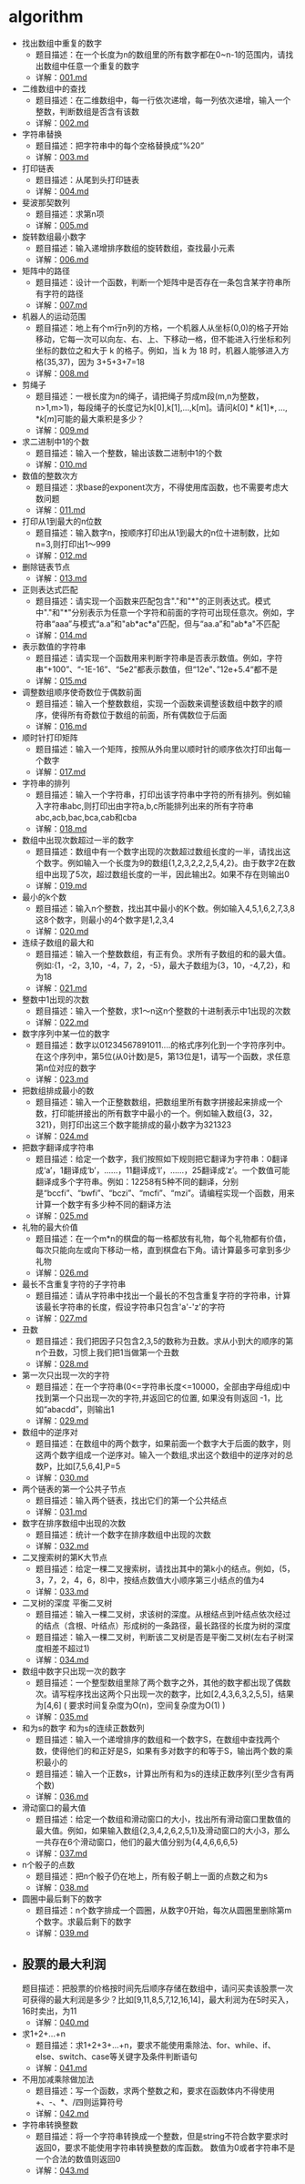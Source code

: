 # algorithm
- 找出数组中重复的数字
  - 题目描述：在一个长度为n的数组里的所有数字都在0~n-1的范围内，请找出数组中任意一个重复的数字
  - 详解：[001.md](https://github.com/GYQ2017/algorithm/blob/master/Notes/001.md)
- 二维数组中的查找
  - 题目描述：在二维数组中，每一行依次递增，每一列依次递增，输入一个整数，判断数组是否含有该数
  - 详解：[002.md](https://github.com/GYQ2017/algorithm/blob/master/Notes/002.md) 
- 字符串替换
  - 题目描述：把字符串中的每个空格替换成“%20”
  - 详解：[003.md](https://github.com/GYQ2017/algorithm/blob/master/Notes/003.md) 
- 打印链表
  - 题目描述：从尾到头打印链表
  - 详解：[004.md](https://github.com/GYQ2017/algorithm/blob/master/Notes/004.md) 
- 斐波那契数列
  - 题目描述：求第n项
  - 详解：[005.md](https://github.com/GYQ2017/algorithm/blob/master/Notes/005.md) 
- 旋转数组最小数字
  - 题目描述：输入递增排序数组的旋转数组，查找最小元素
  - 详解：[006.md](https://github.com/GYQ2017/algorithm/blob/master/Notes/006.md) 
- 矩阵中的路径
  - 题目描述：设计一个函数，判断一个矩阵中是否存在一条包含某字符串所有字符的路径
  - 详解：[007.md](https://github.com/GYQ2017/algorithm/blob/master/Notes/007.md) 
- 机器人的运动范围
  - 题目描述：地上有个m行n列的方格，一个机器人从坐标(0,0)的格子开始移动，它每一次可以向左、右、上、下移动一格，但不能进入行坐标和列坐标的数位之和大于 k 的格子。例如，当 k 为 18 时，机器人能够进入方格(35,37)，因为 3+5+3+7=18
  - 详解：[008.md](https://github.com/GYQ2017/algorithm/blob/master/Notes/008.md) 
- 剪绳子
  - 题目描述：一根长度为n的绳子，请把绳子剪成m段(m,n为整数，n>1,m>1)，每段绳子的长度记为k[0],k[1],...,k[m]。请问$k[0]*k[1]*,...,*k[m]$可能的最大乘积是多少？
  - 详解：[009.md](https://github.com/GYQ2017/algorithm/blob/master/Notes/009.md) 
- 求二进制中1的个数
  - 题目描述：输入一个整数，输出该数二进制中1的个数
  - 详解：[010.md](https://github.com/GYQ2017/algorithm/blob/master/Notes/010.md) 
- 数值的整数次方
  - 题目描述：求base的exponent次方，不得使用库函数，也不需要考虑大数问题
  - 详解：[011.md](https://github.com/GYQ2017/algorithm/blob/master/Notes/011.md) 
- 打印从1到最大的n位数
  - 题目描述：输入数字n，按顺序打印出从1到最大的n位十进制数，比如n=3,则打印出1～999
  - 详解：[012.md](https://github.com/GYQ2017/algorithm/blob/master/Notes/012.md) 
- 删除链表节点
  - 详解：[013.md](https://github.com/GYQ2017/algorithm/blob/master/Notes/013.md) 
- 正则表达式匹配
  - 题目描述：请实现一个函数来匹配包含"."和"*"的正则表达式。模式中"."和"\*"分别表示为任意一个字符和前面的字符可出现任意次。例如，字符串“aaa”与模式“a.a”和"ab\*ac\*a"匹配，但与“aa.a”和"ab\*a"不匹配
  - 详解：[014.md](https://github.com/GYQ2017/algorithm/blob/master/Notes/014.md) 
- 表示数值的字符串
  - 题目描述：请实现一个函数用来判断字符串是否表示数值。例如，字符串“+100”、“-1E-16”、“5e2”都表示数值，但“12e"、”12e+5.4“都不是
  - 详解：[015.md](https://github.com/GYQ2017/algorithm/blob/master/Notes/015.md) 
- 调整数组顺序使奇数位于偶数前面
  - 题目描述：输入一个整数数组，实现一个函数来调整该数组中数字的顺序，使得所有奇数位于数组的前面，所有偶数位于后面
  - 详解：[016.md](https://github.com/GYQ2017/algorithm/blob/master/Notes/016.md) 
- 顺时针打印矩阵
  - 题目描述：输入一个矩阵，按照从外向里以顺时针的顺序依次打印出每一个数字
  - 详解：[017.md](https://github.com/GYQ2017/algorithm/blob/master/Notes/017.md) 
- 字符串的排列
  - 题目描述：输入一个字符串，打印出该字符串中字符的所有排列。例如输入字符串abc,则打印出由字符a,b,c所能排列出来的所有字符串abc,acb,bac,bca,cab和cba
  - 详解：[018.md](https://github.com/GYQ2017/algorithm/blob/master/Notes/018.md) 
- 数组中出现次数超过一半的数字
  - 题目描述：数组中有一个数字出现的次数超过数组长度的一半，请找出这个数字。例如输入一个长度为9的数组{1,2,3,2,2,2,5,4,2}。由于数字2在数组中出现了5次，超过数组长度的一半，因此输出2。如果不存在则输出0
  - 详解：[019.md](https://github.com/GYQ2017/algorithm/blob/master/Notes/019.md) 
- 最小的k个数
  - 题目描述：输入n个整数，找出其中最小的K个数。例如输入4,5,1,6,2,7,3,8这8个数字，则最小的4个数字是1,2,3,4
  - 详解：[020.md](https://github.com/GYQ2017/algorithm/blob/master/Notes/020.md) 
- 连续子数组的最大和
  - 题目描述：输入一个整数数组，有正有负。求所有子数组的和的最大值。例如:{1，-2，3,10，-4，7，2，-5}，最大子数组为{3，10，-4,7,2}，和为18
  - 详解：[021.md](https://github.com/GYQ2017/algorithm/blob/master/Notes/021.md) 
- 整数中1出现的次数
  - 题目描述：输入一个整数，求1～n这n个整数的十进制表示中1出现的次数
  - 详解：[022.md](https://github.com/GYQ2017/algorithm/blob/master/Notes/022.md) 
- 数字序列中某一位的数字
  - 题目描述：数字以01234567891011....的格式序列化到一个字符序列中。在这个序列中，第5位(从0计数)是5，第13位是1，请写一个函数，求任意第n位对应的数字
  - 详解：[023.md](https://github.com/GYQ2017/algorithm/blob/master/Notes/023.md) 
- 把数组排成最小的数
  - 题目描述：输入一个正整数数组，把数组里所有数字拼接起来排成一个数，打印能拼接出的所有数字中最小的一个。例如输入数组{3，32，321}，则打印出这三个数字能排成的最小数字为321323
  - 详解：[024.md](https://github.com/GYQ2017/algorithm/blob/master/Notes/024.md) 
- 把数字翻译成字符串
  - 题目描述：给定一个数字，我们按照如下规则把它翻译为字符串：0翻译成‘a’，1翻译成‘b’，……，11翻译成‘l’，……，25翻译成‘z’。一个数值可能翻译成多个字符串。例如：12258有5种不同的翻译，分别是“bccfi”、“bwfi”、“bczi”、“mcfi”、“mzi”。请编程实现一个函数，用来计算一个数字有多少种不同的翻译方法
  - 详解：[025.md](https://github.com/GYQ2017/algorithm/blob/master/Notes/025.md) 
- 礼物的最大价值
  - 题目描述：在一个m*n的棋盘的每一格都放有礼物，每个礼物都有价值，每次只能向左或向下移动一格，直到棋盘右下角。请计算最多可拿到多少礼物
  - 详解：[026.md](https://github.com/GYQ2017/algorithm/blob/master/Notes/026.md) 
- 最长不含重复字符的子字符串
  - 题目描述：请从字符串中找出一个最长的不包含重复字符的字符串，计算该最长字符串的长度，假设字符串只包含'a'-'z'的字符
  - 详解：[027.md](https://github.com/GYQ2017/algorithm/blob/master/Notes/027.md) 
- 丑数
  - 题目描述：我们把因子只包含2,3,5的数称为丑数。求从小到大的顺序的第n个丑数，习惯上我们把1当做第一个丑数
  -  详解：[028.md](https://github.com/GYQ2017/algorithm/blob/master/Notes/028.md) 
- 第一次只出现一次的字符
  - 题目描述：在一个字符串(0<=字符串长度<=10000，全部由字母组成)中找到第一个只出现一次的字符,并返回它的位置, 如果没有则返回 -1，比如“abacdd”，则输出1
  -  详解：[029.md](https://github.com/GYQ2017/algorithm/blob/master/Notes/029.md) 
- 数组中的逆序对
  - 题目描述：在数组中的两个数字，如果前面一个数字大于后面的数字，则这两个数字组成一个逆序对。输入一个数组,求出这个数组中的逆序对的总数P，比如[7,5,6,4],P=5
  -  详解：[030.md](https://github.com/GYQ2017/algorithm/blob/master/Notes/030.md) 
- 两个链表的第一个公共子节点
  - 题目描述：输入两个链表，找出它们的第一个公共结点
  - 详解：[031.md](https://github.com/GYQ2017/algorithm/blob/master/Notes/031.md) 
- 数字在排序数组中出现的次数
  - 题目描述：统计一个数字在排序数组中出现的次数
  - 详解：[032.md](https://github.com/GYQ2017/algorithm/blob/master/Notes/032.md) 
- 二叉搜索树的第K大节点
  - 题目描述：给定一棵二叉搜索树，请找出其中的第k小的结点。例如，(5，3，7，2，4，6，8)中，按结点数值大小顺序第三小结点的值为4
  - 详解：[033.md](https://github.com/GYQ2017/algorithm/blob/master/Notes/033.md) 
- 二叉树的深度 平衡二叉树
  - 题目描述：输入一棵二叉树，求该树的深度。从根结点到叶结点依次经过的结点（含根、叶结点）形成树的一条路径，最长路径的长度为树的深度
  - 题目描述：输入一棵二叉树，判断该二叉树是否是平衡二叉树(左右子树深度相差不超过1)
  - 详解：[034.md](https://github.com/GYQ2017/algorithm/blob/master/Notes/034.md) 
- 数组中数字只出现一次的数字
  - 题目描述：一个整型数组里除了两个数字之外，其他的数字都出现了偶数次。请写程序找出这两个只出现一次的数字，比如[2,4,3,6,3,2,5,5]，结果为[4,6] ( 要求时间复杂度为O(n)，空间复杂度为O(1) )
  - 详解：[035.md](https://github.com/GYQ2017/algorithm/blob/master/Notes/035.md) 
- 和为s的数字  和为s的连续正数数列
  - 题目描述：输入一个递增排序的数组和一个数字S，在数组中查找两个数，使得他们的和正好是S，如果有多对数字的和等于S，输出两个数的乘积最小的
  - 题目描述：输入一个正数s，计算出所有和为s的连续正数序列(至少含有两个数)
  - 详解：[036.md](https://github.com/GYQ2017/algorithm/blob/master/Notes/036.md) 
- 滑动窗口的最大值
  - 题目描述：给定一个数组和滑动窗口的大小，找出所有滑动窗口里数值的最大值。例如，如果输入数组{2,3,4,2,6,2,5,1}及滑动窗口的大小3，那么一共存在6个滑动窗口，他们的最大值分别为{4,4,6,6,6,5}
  - 详解：[037.md](https://github.com/GYQ2017/algorithm/blob/master/Notes/037.md) 
- n个骰子的点数
  - 题目描述：把n个骰子仍在地上，所有骰子朝上一面的点数之和为s
  - 详解：[038.md](https://github.com/GYQ2017/algorithm/blob/master/Notes/038.md) 
- 圆圈中最后剩下的数字
  - 题目描述：n个数字排成一个圆圈，从数字0开始，每次从圆圈里删除第m个数字。求最后剩下的数字
  - 详解：[039.md](https://github.com/GYQ2017/algorithm/blob/master/Notes/039.md) 
- 股票的最大利润
  - 
  题目描述：把股票的价格按时间先后顺序存储在数组中，请问买卖该股票一次可获得的最大利润是多少？比如[9,11,8,5,7,12,16,14]，最大利润为在5时买入，16时卖出，为11
  - 详解：[040.md](https://github.com/GYQ2017/algorithm/blob/master/Notes/040.md) 
- 求1+2+...+n
  - 题目描述：求1+2+3+...+n，要求不能使用乘除法、for、while、if、else、switch、case等关键字及条件判断语句
  - 详解：[041.md](https://github.com/GYQ2017/algorithm/blob/master/Notes/041.md) 
- 不用加减乘除做加法
  - 题目描述：写一个函数，求两个整数之和，要求在函数体内不得使用+、-、*、/四则运算符号
  - 详解：[042.md](https://github.com/GYQ2017/algorithm/blob/master/Notes/042.md) 
- 字符串转换整数
  - 题目描述：将一个字符串转换成一个整数，但是string不符合数字要求时返回0，要求不能使用字符串转换整数的库函数。 数值为0或者字符串不是一个合法的数值则返回0
  - 详解：[043.md](https://github.com/GYQ2017/algorithm/blob/master/Notes/043.md) 